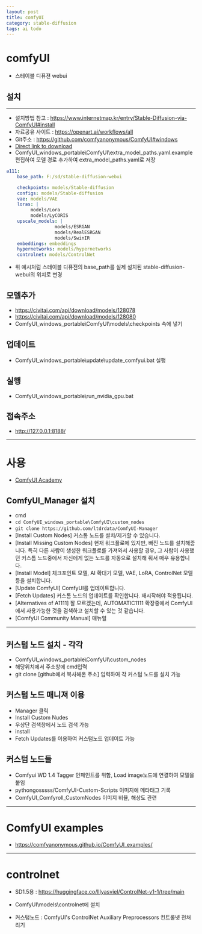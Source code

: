 ```yaml
---
layout: post
title: comfyUI
category: stable-diffusion
tags: ai todo
---
```


# comfyUI
* 스테이블 디퓨젼 webui
## 설치
---

* 설치방법 참고 : <https://www.internetmap.kr/entry/Stable-Diffusion-via-ComfyUI#install>
* 자료공유 사이트 : <https://openart.ai/workflows/all>
* Git주소 : <https://github.com/comfyanonymous/ComfyUI#windows>
* [Direct link to download](https://github.com/comfyanonymous/ComfyUI/releases/download/latest/ComfyUI_windows_portable_nvidia_cu121_or_cpu.7z)
* ComfyUI_windows_portable\ComfyUI\extra_model_paths.yaml.example 편집하여 모델 경로 추가하여 extra_model_paths.yaml로 저장

```yaml
a111:
    base_path: F:/sd/stable-diffusion-webui

    checkpoints: models/Stable-diffusion
    configs: models/Stable-diffusion
    vae: models/VAE
    loras: |
         models/Lora
         models/LyCORIS
    upscale_models: |
                  models/ESRGAN
                  models/RealESRGAN
                  models/SwinIR
    embeddings: embeddings
    hypernetworks: models/hypernetworks
    controlnet: models/ControlNet
```

* 위 예시처럼 스테이블 디퓨전의 base_path를 실제 설치된 stable-diffusion-webui의 위치로 변경

## 모델추가
* <https://civitai.com/api/download/models/128078>
* <https://civitai.com/api/download/models/128080>
* ComfyUI_windows_portable\ComfyUI\models\checkpoints 속에 넣기

## 업데이트
* ComfyUI_windows_portable\update\update_comfyui.bat 실행

## 실행
* ComfyUI_windows_portable\run_nvidia_gpu.bat

## 접속주소
* <http://127.0.0.1:8188/>

---

# 사용
* [ComfyUI Academy](https://openart.ai/workflows/academy)

## ComfyUI_Manager 설치
* cmd
* ```cd ComfyUI_windows_portable\ComfyUI\custom_nodes```
* ```git clone https://github.com/ltdrdata/ComfyUI-Manager```
* [Install Custom Nodes] 커스톰 노드를 설치/제거할 수 있습니다. 
* [Install Missing Custom Nodes] 현재 워크플로에 있지만, 빠진 노드를 설치해줍니다. 특히 다른 사람이 생성한 워크플로를 가져와서 사용할 경우, 그 사람이 사용했던 커스톰 노드중에서 자신에게 없는 노드를 자동으로 설치해 줘서 매우 유용합니다.
* [Install Model] 체크포인트 모델, AI 확대기 모델, VAE, LoRA, ControlNet 모델 등을 설치합니다.
* [Update ComfyUI] ComfyUI를 업데이트합니다.
* [Fetch Updates] 커스톰 노드의 업데이트를 확인합니다. 재시작해야 적용됩니다.
* [Alternatives of A1111] 잘 모르겠는데, AUTOMATIC1111 확장중에서 ComfyUI에서 사용가능한 것을 검색하고 설치할 수 있는 것 같습니다.
* [ComfyUI Community Manual] 매뉴얼

---

## 커스텀 노드 설치 - 각각
* ComfyUI_windows_portable\ComfyUI\custom_nodes
* 해당위치에서 주소창에 cmd입력
* git clone [github에서 복사해온 주소] 입력하여 각 커스텀 노드를 설치 가능

## 커스텀 노드 매니져 이용
* Manager 클릭
* Install Custom Nudes
* 우상단 검색창에서 노드 검색 가능
* install
* Fetch Updates를 이용하여 커스텀노드 업데이트 가능
  
## 커스텀 노드들
* Comfyui WD 1.4 Tagger 인페인트를 위함, Load image노드에 연결하여 모델을 붙임
*  pythongosssss/ComfyUI-Custom-Scripts 이미지에 메타태그 기록
*  ComfyUI_Comfyroll_CustomNodes 이미지 비율, 해상도 관련
  
---

# ComfyUI examples
* <https://comfyanonymous.github.io/ComfyUI_examples/>

---

# controlnet
* SD1.5용 : https://huggingface.co/lllyasviel/ControlNet-v1-1/tree/main
* ComfyUI\models\controlnet에 설치

* 커스텀노드 :  ComfyUI's ControlNet Auxiliary Preprocessors 컨트롤넷 전처리기